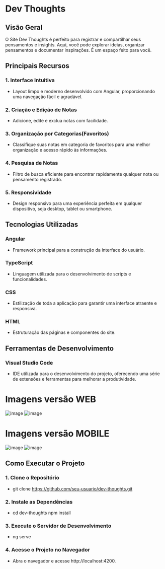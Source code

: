 # Dev Thoughts

## Visão Geral

O Site Dev Thoughts é perfeito para registrar e compartilhar seus pensamentos e insights. Aqui, você pode explorar ideias, organizar pensamentos e documentar inspirações. É um espaço feito para você.

## Principais Recursos
### 1. Interface Intuitiva
- Layout limpo e moderno desenvolvido com Angular, proporcionando uma navegação fácil e agradável.

### 2. Criação e Edição de Notas
- Adicione, edite e exclua notas com facilidade.

### 3. Organização por Categorias(Favoritos)
- Classifique suas notas em categoria de favoritos para uma melhor organização e acesso rápido às informações.

### 4. Pesquisa de Notas
- Filtro de busca eficiente para encontrar rapidamente qualquer nota ou pensamento registrado.

### 5. Responsividade
- Design responsivo para uma experiência perfeita em qualquer dispositivo, seja desktop, tablet ou smartphone.

## Tecnologias Utilizadas
### Angular
- Framework principal para a construção da interface do usuário.

### TypeScript
- Linguagem utilizada para o desenvolvimento de scripts e funcionalidades.

### CSS
- Estilização de toda a aplicação para garantir uma interface atraente e responsiva.

### HTML
- Estruturação das páginas e componentes do site.

## Ferramentas de Desenvolvimento
### Visual Studio Code
- IDE utilizada para o desenvolvimento do projeto, oferecendo uma série de extensões e ferramentas para melhorar a produtividade.

# Imagens versão WEB
![image](https://github.com/eduardoaalmeidaa/DevThoughts/assets/89856553/09375204-52b9-4733-b8f8-882132637628)
![image](https://github.com/eduardoaalmeidaa/DevThoughts/assets/89856553/76187c10-185f-41ca-9e95-7ce387090098)

# Imagens versão MOBILE
![image](https://github.com/eduardoaalmeidaa/DevThoughts/assets/89856553/fd2969c9-d592-4a53-8a5c-b6270badf92f)
![image](https://github.com/eduardoaalmeidaa/DevThoughts/assets/89856553/576ce52e-994e-4ff5-80b5-b1ff5799b927)

## Como Executar o Projeto
### 1. Clone o Repositório
- git clone https://github.com/seu-usuario/dev-thoughts.git

### 2. Instale as Dependências
- cd dev-thoughts npm install

### 3. Execute o Servidor de Desenvolvimento
- ng serve

### 4. Acesse o Projeto no Navegador
- Abra o navegador e acesse http://localhost:4200.








